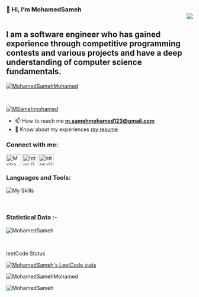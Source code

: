 ### 👋 Hi, I’m MohamedSameh <div align = 'right'>![](https://komarev.com/ghpvc/?username=MohamedSamehMohamed&color=blue)</div>

## I am a software engineer who has gained experience through competitive programming contests and various projects and have a deep understanding of computer science fundamentals. ##  


<p align="left"> <a href="https://github.com/ryo-ma/github-profile-trophy">
  <img src="https://github-profile-trophy.vercel.app/?username=MohamedSamehMohamed" alt="MohamedSamehMohamed" />
  </a> 
</p>
<br>

<p align="left"> <a href="https://twitter.com/MSamehmohamed" target="blank"><img src="https://img.shields.io/twitter/follow/MSamehmohamed?logo=twitter&style=for-the-badge" alt="MSamehmohamed" /></a> </p>


- 📫 How to reach me **m.samehmohamed123@gmail.com**
- 📄 Know about my experiences [my resume](https://drive.google.com/file/d/1Xn0gLJgNrAookq1-z1dON0Zo-pppIq5z/view?usp=share_link)

<h3 align="left">Connect with me:</h3>
<p align="left">
<a href="https://www.linkedin.com/in/mohamedsamehmohamed/" target="blank">
  <img align="center" src="https://raw.githubusercontent.com/rahuldkjain/github-profile-readme-generator/master/src/images/icons/Social/linked-in-alt.svg" alt="MohamedSameh" height="30" width="40" /></a>
<a href="https://codeforces.com/profile/MohamedSameh" target="blank"><img align="center" src="https://raw.githubusercontent.com/rahuldkjain/github-profile-readme-generator/master/src/images/icons/Social/codeforces.svg" alt="https://codeforces.com/profile/MohamedSameh" height="30" width="40" /></a>
<a href="https://leetcode.com/MohamedSameh/" target="blank"><img align="center" src="https://raw.githubusercontent.com/rahuldkjain/github-profile-readme-generator/master/src/images/icons/Social/leet-code.svg" alt="https://leetcode.com/MohamedSameh/" height="30" width="40" /></a>

</p>

<h3 align="left">Languages and Tools:</h3>
<p align="left"> 
  
 ![My Skills](https://skillicons.dev/icons?i=cs,cpp,java,python,js,linux,dotnet,mysql,git,html,css,vscode,visualstudio,idea&theme=light) 
</p>

<br>
<h3>Statistical Data :-</h3>
<p><img align="center"
  src="https://github-readme-stats.vercel.app/api/top-langs?username=MohamedSamehMohamed&show_icons=true&locale=en" alt="MohamedSameh"
    bg_color=#808080/></p>

<br>
<p>leetCode Status</p>

[![MohamedSameh's LeetCode stats](https://leetcode-stats-six.vercel.app/?username=MohamedSameh)](https://github.com/KnlnKS/leetcode-stats)

<p><img align="center" src="https://github-readme-stats.vercel.app/api?username=MohamedSamehMohamed&show_icons=true&locale=en" alt="MohamedSamehMohamed" /></p>

<p><img align="center" src="https://github-readme-streak-stats.herokuapp.com/?user=MohamedSamehMohamed&show_icons=true&locale=en" alt="MohamedSameh" /></p>
